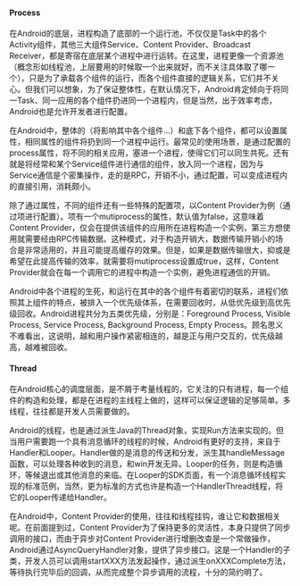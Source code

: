 #### Process

在Android的底层，进程构造了底部的一个运行池，不仅仅是Task中的各个Activity组件，其他三大组件Service、Content Provider、Broadcast Receiver，都是寄宿在底层某个进程中进行运转。在这里，进程更像一个资源池（概念形如线程池，上层要用的时候取一个出来就好，而不关注具体取了哪一个），只是为了承载各个组件的运行，而各个组件直接的逻辑关系，它们并不关心。但我们可以想象，为了保证整体性，在默认情况下，Android肯定倾向于将同一Task、同一应用的各个组件扔进同一个进程内，但是当然，出于效率考虑，Android也是允许开发者进行配置。

在Android中，整体的<application>（将影响其中各个组件…）和底下各个组件，都可以设置<process>属性，相同<process>属性的组件将扔到同一个进程中运行。最常见的使用场景，是通过配置<application>的process属性，将不同的相关应用，塞进一个进程，使得它们可以同生共死。还有就是将经常和某个Service组件进行通信的组件，放入同一个进程，因为与Service通信是个密集操作，走的是RPC，开销不小，通过配置，可以变成进程内的直接引用，消耗颇小。

除了通过<process>属性，不同的组件还有一些特殊的配置项，以Content Provider为例（通过<provider>项进行配置）。<provider>项有一个mutiprocess的属性，默认值为false，这意味着Content Provider，仅会在提供该组件的应用所在进程构造一个实例，第三方想使用就需要经由RPC传输数据。这种模式，对于构造开销大，数据传输开销小的场合是非常适用的，并且可能提高缓存的效果。但是，如果是数据传输很大，抑或是希望在此提高传输的效率，就需要将mutiprocess设置成true，这样，Content Provider就会在每一个调用它的进程中构造一个实例，避免进程通信的开销。

Android中各个进程的生死，和运行在其中的各个组件有着密切的联系，进程们依照其上组件的特点，被排入一个优先级体系，在需要回收时，从低优先级到高优先级回收。Android进程共分为五类优先级，分别是：Foreground Process, Visible Process, Service Process, Background Process, Empty Process。顾名思义不难看出，这说明，越和用户操作紧密相连的，越是正与用户交互的，优先级越高，越难被回收。

#### Thread


在Android核心的调度层面，是不屑于考量线程的，它关注的只有进程，每一个组件的构造和处理，都是在进程的主线程上做的，这样可以保证逻辑的足够简单。多线程，往往都是开发人员需要做的。

Android的线程，也是通过派生Java的Thread对象，实现Run方法来实现的。但当用户需要跑一个具有消息循环的线程的时候，Android有更好的支持，来自于Handler和Looper。Handler做的是消息的传送和分发，派生其handleMessage函数，可以处理各种收到的消息，和win开发无异。Looper的任务，则是构造循环，等候退出或其他消息的来临。在Looper的SDK页面，有一个消息循环线程实现的标准范例，当然，更为标准的方式也许是构造一个HandlerThread线程，将它的Looper传递给Handler。

在Android中，Content Provider的使用，往往和线程挂钩，谁让它和数据相关呢。在前面提到过，Content Provider为了保持更多的灵活性，本身只提供了同步调用的接口，而由于异步对Content Provider进行增删改查是一个常做操作，Android通过AsyncQueryHandler对象，提供了异步接口。这是一个Handler的子类，开发人员可以调用startXXX方法发起操作，通过派生onXXXComplete方法，等待执行完毕后的回调，从而完成整个异步调用的流程，十分的简约明了。
